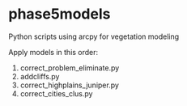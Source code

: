 phase5models
============

Python scripts using arcpy for vegetation modeling

Apply models in this order:
1) correct_problem_eliminate.py
2) addcliffs.py
3) correct_highplains_juniper.py
4) correct_cities_clus.py